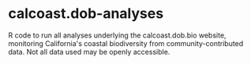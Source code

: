 # calcoast.dob-analyses
 R code to run all analyses underlying the calcoast.dob.bio website, monitoring California's coastal biodiversity from community-contributed data. Not all data used may be openly accessible.
